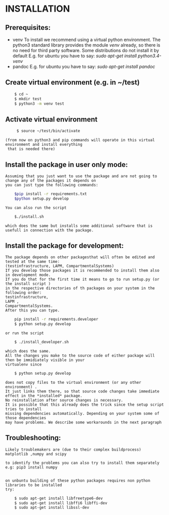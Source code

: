 # INSTALLATION
## Prerequisites:
  - venv
    To install we recommend using a virtual python environment.
    The python3 standard library provides the module *venv* already, so there is no need for third party
    software.
    Some distributions do not install it by default
    E.g. for ubuntu you have to say:
    *sudo apt-get install python3.4-venv*
  - pandoc
    E.g. for ubuntu you have to say:
    *sudo apt-get install pandoc*

## Create virtual environment (e.g. in ~/test)
```bash
    $ cd ~
    $ mkdir test
    $ python3 -m venv test
```
## Activate virtual environment
```bash
     $ source ~/test/bin/activate
```
    (from now on python3 and pip commands will operate in this virtual environment and install everything
     that is needed there)
## Install the package in user only mode:
    Assuming that you just want to use the package and are not going to change any of the packages it depends on
    you can just type the following commands:
```bash
    $pip install -r requirements.txt
    $python setup.py develop
```
    You can also run the script 
```bash
    $./install.sh 
```
    which does the same but installs some additional software that is
    usefull in connection with the package.


## Install the package for development:
    The package depends on other packagesthat will often be edited and tested at the same time:
    (testinfrastructure, LAPM, CompartmentalSystems)
    If you develop those packages it is recommended to install them also in development mode.
    If you do that for the first time it means to go to run setup.py (or the install script ) 
    in the respective directories of th packages on your system in the following order: 
    testinfrastructure, 
    LAPM , 
    CompartmentalSystems.
    After this you can type.
```bash    
    pip install -r requirements.developer
    $ python setup.py develop
```
    or run the script 
```bash    
    $ ./install_developer.sh 
``` 
    which does the same.
    All the changes you make to the source code of either package will then be immidiately visible in your 
    virtualenv since 
```bash    
    $ python setup.py develop 
``` 
    does not copy files to the virtual environment (or any other environment) .
    It just links them there, so that source code changes take immediate effect in the *installed* package.
    No reinstallation after source changes is necessary.
    It is possible that this already does the trick since the setup script tries to install
    missing dependencies automatically. Depending on your system some of those dependencies
    may have problems. We describe some workarounds in the next paragraph

## Troubleshooting:
    Likely troublemakers are (due to their complex buildprocess)
    matplotlib ,numpy and scipy

    to identify the problems you can also try to install them separately
    e.g: pip3 install numpy


    on unbuntu building of these python packages requires non python libraries to be installed
    try:
```bash
    $ sudo apt-get install libfreetype6-dev
    $ sudo apt-get install libffi6 libffi-dev
    $ sudo apt-get install libssl-dev
```
